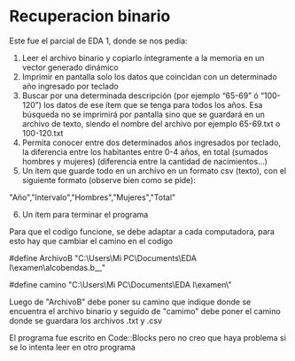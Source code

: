 # Recuperacion binario
Este fue el parcial de EDA 1, donde se nos pedia:

1) Leer el archivo binario y copiarlo íntegramente a la memoria en un vector generado dinámico 
2) Imprimir en pantalla solo los datos que coincidan con un determinado año ingresado por teclado 
3) Buscar por una determinada descripción (por ejemplo “65-69” ó “100-120”) los datos de ese ítem que se tenga para todos los años. 
Esa búsqueda no se imprimirá por pantalla sino que se guardará en un archivo de texto, siendo el nombre del archivo por ejemplo 65-69.txt o 100-120.txt
4) Permita conocer entre dos determinados años ingresados por teclado, la diferencia entre los habitantes entre 0-4 años,
en total (sumados hombres y mujeres) (diferencia entre la cantidad de nacimientos…)
5) Un ítem que guarde todo en un archivo en un formato csv (texto), con el siguiente formato (observe bien como se pide): 

"Año","Intervalo","Hombres","Mujeres","Total"

6) Un ítem para terminar el programa


Para que el codigo funcione, se debe adaptar a cada computadora, para esto hay que cambiar el camino en el codigo

#define ArchivoB "C:\\Users\\Mi PC\\Documents\\EDA I\\examen\\alcobendas.b__" 

#define camino "C:\\Users\\Mi PC\\Documents\\EDA I\\examen\\"

Luego de "ArchivoB" debe poner su camino que indique donde se encuentra el archivo binario y seguido de "camimo" debe poner el camino donde se guardara los archivos .txt y .csv



El programa fue escrito en Code::Blocks pero no creo que haya problema si se lo intenta leer en otro programa

